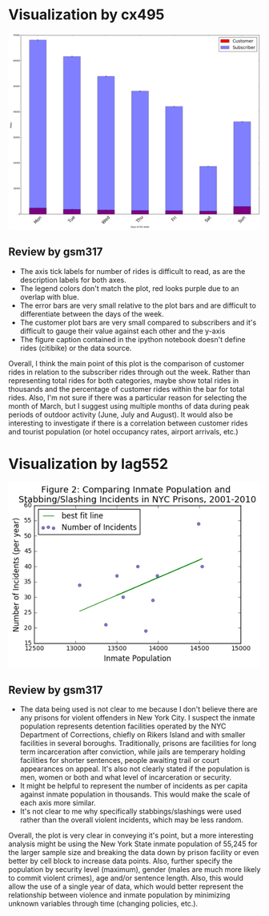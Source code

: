 
# Visualization by cx495
![Visualization to review by cx495](https://raw.githubusercontent.com/gsmayes/PUI2016_gsm317/master/HW8_gsm317/cx495.png)

## Review by gsm317
 - The axis tick labels for number of rides is difficult to read, as are the description labels for both axes.
 - The legend colors don't match the plot, red looks purple due to an overlap with blue.
 - The error bars are very small relative to the plot bars and are difficult to differentiate between the days of the week.
 - The customer plot bars are very small compared to subscribers and it's difficult to gauge their value against each other and the y-axis
 - The figure caption contained in the ipython notebook doesn't define rides (citibike) or the data source.
 
Overall, I think the main point of this plot is the comparison of customer rides in relation to the subscriber rides through out the week. Rather than representing total rides for both categories, maybe show total rides in thousands and the percentage of customer rides within the bar for total rides. Also, I'm not sure if there was a particular reason for selecting the month of March, but I suggest using multiple months of data during peak periods of outdoor activity (June, July and August). It would also be interesting to investigate if there is a correlation between customer rides and tourist population (or hotel occupancy rates, airport arrivals, etc.)


# Visualization by lag552
![Visualization to review by lag552](https://raw.githubusercontent.com/gsmayes/PUI2016_gsm317/master/HW8_gsm317/lag552.png)

## Review by gsm317
 - The data being used is not clear to me because I don't believe there are any prisons for violent offenders in New York City. I suspect the inmate population represents detention facilities operated by the NYC Department of Corrections, chiefly on Rikers Island and with smaller facilities in several boroughs. Traditionally, prisons are facilities for long term incarceration after conviction, while jails are temperary holding facilities for shorter sentences, people awaiting trail or court appearances on appeal. It's also not clearly stated if the population is men, women or both and what level of incarceration or security.
 - It might be helpful to represent the number of incidents as per capita against inmate population in thousands. This would make the scale of each axis more similar.
 - It's not clear to me why specifically stabbings/slashings were used rather than the overall violent incidents, which may be less random.

Overall, the plot is very clear in conveying it's point, but a more interesting analysis might be using the New York State inmate population of 55,245 for the larger sample size and breaking the data down by prison facility or even better by cell block to increase data points. Also, further specify the population by security level (maximum), gender (males are much more likely to commit violent crimes), age and/or sentence length. Also, this would allow the use of a single year of data, which would better represent the relationship between violence and inmate population by minimizing unknown variables through time (changing policies, etc.).
